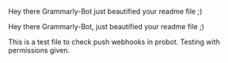 Hey there Grammarly-Bot just beautified your readme file ;) 

 

Hey there Grammarly-Bot, just beautified your readme file ;)

This is a test file to check push webhooks in probot. Testing with permissions given.